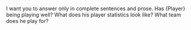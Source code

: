 I want you to answer only in complete sentences and prose. Has {Player} being playing well? What does his player statistics look like? What team does he play for?  